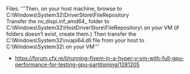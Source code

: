 Files:
'''Then, on your host machine, browse to C:\Windows\System32\DriverStore\FileRepository\
Transfer the nv_dispi.inf_amd64_<UNIQUEID> folder to C:\Windows\System32\HostDriverStore\FileRepository\ on your VM (if folders doesn’t exist, create them.)
Then transfer the C:\Windows\System32\nvapi64.dll file from your host to C:\Windows\System32\ on your VM'''
- https://forum.cfx.re/t/running-fivem-in-a-hyper-v-vm-with-full-gpu-performance-for-testing-gpu-partitioning/1281205

